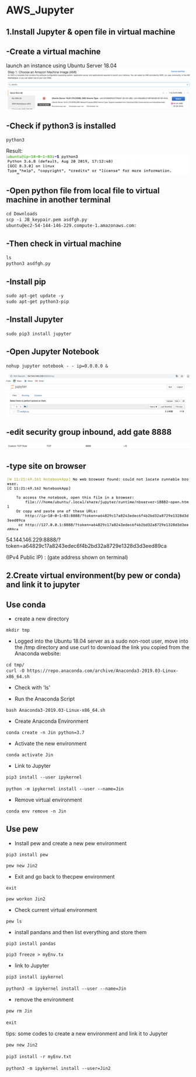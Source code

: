 # AWS_Jupyter

## 1.Install Jupyter & open file in virtual machine

## -Create a virtual machine
launch an instance using Ubuntu Server 18.04
![](https://github.com/Jinn42/AWS_Jupyter/blob/master/Utunbu%2018.04.png)
## -Check if python3 is installed
```
python3
```
Result:
![](https://github.com/Jinn42/AWS_Jupyter/blob/master/python3.png)

## -Open python file from local file to virtual machine in another terminal
```
cd Downloads
scp -i JB_keypair.pem asdfgh.py
ubuntu@ec2-54-144-146-229.compute-1.amazonaws.com:
```
## -Then check in virtual machine
```
ls
python3 asdfgh.py
```

## -Install pip
```
sudo apt-get update -y
sudo apt-get python3-pip
```
## -Install Jupyter
```
sudo pip3 install jupyter
```
## -Open Jupyter Notebook
```
nohup jupyter notebook - - ip=0.0.0.0 &
```
![](https://github.com/Jinn42/AWS_Jupyter/blob/master/openjupyter.png)

## -edit security group inbound, add gate 8888
![](https://github.com/Jinn42/AWS_Jupyter/blob/master/gate8888.png)

## -type site on browser
![](https://github.com/Jinn42/AWS_Jupyter/blob/master/site.png)

54.144.146.229:8888/?token=a64829c17a8243edec6f4b2bd32a8729e1328d3d3eed89ca

(IPv4 Public IP) : (gate address shown on terminal)

## 2.Create virtual environment(by pew or conda) and link it to jupyter

## Use conda

- create a new directory
```
mkdir tmp
```
- Logged into the Ubuntu 18.04 server as a sudo non-root user, move into the /tmp directory and use curl to download the link you copied from the Anaconda website:
```
cd tmp/
curl -O https://repo.anaconda.com/archive/Anaconda3-2019.03-Linux-x86_64.sh
```
- Check with 'ls'

- Run the Anaconda Script
```
bash Anaconda3-2019.03-Linux-x86_64.sh
```
- Create Anaconda Environment
```
conda create -n Jin python=3.7
```
- Activate the new environment
```
conda activate Jin
```
- Link to Jupyter
```
pip3 install --user ipykernel

python -m ipykernel install --user --name=Jin
```
- Remove virtual environment
```
conda env remove -n Jin
```
## Use pew

- Install pew and create a new pew environment
```
pip3 install pew
```
```
pew new Jin2
```
- Exit and go back to thecpew environment
```
exit
```
```
pew workon Jin2
```
- Check current virtual environment
```
pew ls
```
- install pandans and then list everything and store them
```
pip3 install pandas
```
```
pip3 freeze > myEnv.tx
```
- link to Jupyter
```
pip3 install ipykernel

python3 -m ipykernel install --user --name=Jin
```
- remove the environment
```
pew rm Jin

exit
```
tips:
some codes to create a new environment and link it to Jupyter
```
pew new Jin2

pip3 install -r myEnv.txt

python3 -m ipykernel install --user=Jin2
```

